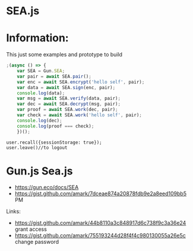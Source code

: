# SEA.js

# Information:
 This just some examples and prototype to build 

```javascript
;(async () => {
	var SEA = Gun.SEA;
	var pair = await SEA.pair();
	var enc = await SEA.encrypt('hello self', pair);
	var data = await SEA.sign(enc, pair);
	console.log(data);
	var msg = await SEA.verify(data, pair);
	var dec = await SEA.decrypt(msg, pair);
	var proof = await SEA.work(dec, pair);
	var check = await SEA.work('hello self', pair);
	console.log(dec);
	console.log(proof === check);
	})();
```

```
user.recall({sessionStorage: true});
user.leave()//to logout
```


# Gun.js Sea.js
 * https://gun.eco/docs/SEA
 * https://gist.github.com/amark/7dceae874a20878fdb9e2a8eed109bb5 PM

Links:
 * https://gist.github.com/amark/44b8110a3c848917d6c738f9c3a36e24 grant access
 * https://gist.github.com/amark/755193244d28f4f4c980130055a26e5c change password